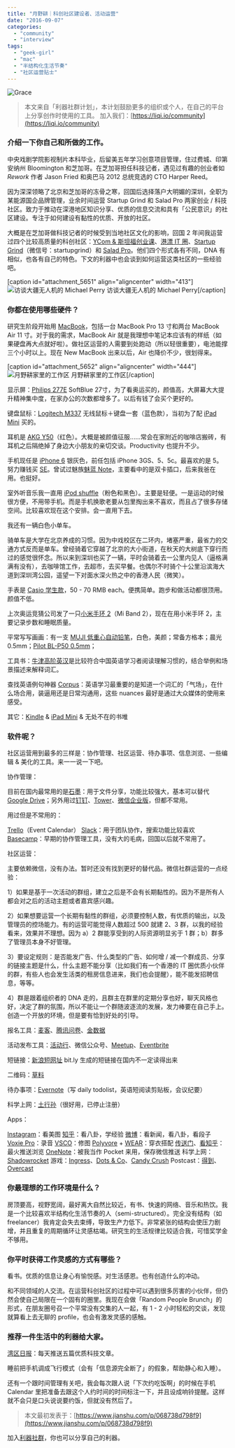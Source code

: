 ```yaml
---
title: "月野耕｜科创社区建设者、活动运营"
date: "2016-09-07"
categories: 
  - "community"
  - "interview"
tags: 
  - "geek-girl"
  - "mac"
  - "半结构化生活节奏"
  - "社区运营贴士"
---
```


![Grace](/images/13056-500x281.jpg)

> 本文来自「利器社群计划」，本计划鼓励更多的组织或个人，在自己的平台上分享创作时使用的工具。 加入我们：[https://liqi.io/community](https://liqi.io/community)

### 介绍一下你自己和所做的工作。

中央戏剧学院影视制片本科毕业，后留美五年学习创意项目管理，住过费城、印第安纳州 Bloomington 和芝加哥。在芝加哥担任科技记者，遇见过有趣的创业者如 _Rework_ 作者 Jason Fried 和奥巴马 2012 总统竞选的 CTO Harper Reed。

因为深深领略了北京和芝加哥的冻骨之寒，回国后选择落户大明媚的深圳，全职为某能源国企品牌管理，业余时间运营 Startup Grind 和 Salad Pro 两家创业 / 科技社区。致力于推动在深港地区知识分享、优质的信息交流和具有「公民意识」的社区建设。专注于如何建设有黏性的优质、开放的社区。

大概是在芝加哥做科技记者的时候受到当地社区文化的影响，回国 2 年间我运营过四个比较高质量的科创社区：[YCom & 斯坦福创业课](https://startupclass.samaltman.com/)、[港漂 IT 圈](https://itq.hk)、[Startup Grind](https://www.startupgrind.com)（微信号：startupgrind）和 [Salad Pro](https://t.cn/RtmSPkD)。他们四个形式各有不同，DNA 有相似，也各有自己的特色。下文的利器中也会谈到如何运营这类社区的一些经验吧。

\[caption id="attachment\_5651" align="aligncenter" width="413"\]![访谈大疆无人机的 Michael Perry](/images/50436-413x333.jpg) 访谈大疆无人机的 Michael Perry\[/caption\]

### 你都在使用哪些硬件？

研究生阶段开始用 [MacBook](https://www.apple.com/macbook/)，包括一台 MacBook Pro 13 寸和两台 MacBook Air 11 寸。对于我的需求，MacBook Air 就是我理想中笔记本应该有的样纸（如果硬盘再大点就好啦）。做社区运营的人需要到处跑动（所以轻很重要），电池能撑三个小时以上。现在 New MacBook 出来以后，Air 也降价不少，很划得来。

\[caption id="attachment\_5652" align="aligncenter" width="444"\]![月野耕家里的工作区](/images/56575-444x333.jpeg) 月野耕家里的工作区\[/caption\]

显示屏：[Philips 277E](https://www.amazon.de/Philips-277E6EDAD-00-Technologie-dunkelkirsch/dp/B00UEME7IA) SoftBlue 27寸，为了看奥运买的，颜值高，大屏幕大大提升精神集中度，在家办公的次数都增多了。以后有钱了会买个更好的。

键盘鼠标：[Logitech M337](https://www.logitech.com/en-sg/product/bluetooth-mouse-m337) 无线鼠标＋键盘一套（蓝色款），当初为了配 [iPad Mini](https://www.apple.com/ipad-mini-4/) 买的。

耳机是 [AKG Y50](https://www.amazon.com/AKG-Y50-Black-One-Button-Microphone/dp/B00LPR9JZY)（红色）。大概是被颜值征服......常会在家附近的咖啡店搬砖，有耳机之后隔绝掉了身边大小朋友的亲切交谈。Productivity 也提升不少。

手机现任是 [iPhone 6](https://www.apple.com/us/shop/goto/iphone6) 银灰色，前任包括 iPhone 3GS、5、5c。最喜欢的是 5。努力赚钱买 [SE](https://www.apple.com/iphone-se/)。曾试过魅族[魅蓝 Note](https://www.meizu.com/products/meilannote/summary.html)，主要看中的是双卡插口，后来我爸在用。也挺好。

室外听音乐我一直用 [iPod shuffle](https://www.apple.com/ipod-shuffle/)（粉色和黑色）。主要是轻便。一是运动的时候很方便，不用带手机。而是手机换歌老要从包里掏出来不喜欢，而且占了很多存储空间。比较喜欢现在这个安排。会一直用下去。

我还有一辆白色小单车。

骑单车是大学在北京养成的习惯。因为中戏校区在二环内，堵塞严重，最省力的交通方式反而是单车。曾经骑着它穿越了北京的大小街道，在秋天的大树底下穿行而过的感觉很怀念。所以来到深圳也买了一辆，平时会骑着去一公里内见人（逼格满满有没有），去咖啡馆工作，去超市，去买早餐。也偶尔不时骑个十公里沿滨海大道到深圳湾公园，遥望一下对面水深火热之中的香港人民（微笑）。

手表是 [Casio 学生款](https://item.taobao.com/item.htm?spm=a230r.1.14.20.j9TIx9&id=45838924497&ns=1&abbucket=9#detail)，50 - 70 RMB each。便携简单。跑步和做活动都很顶用。颜值不低。

上次奥运竞猜公司发了一只[小米手环 2](https://www.mi.com/shouhuan2/)（Mi Band 2），现在在用小米手环 2，主要记录步数和睡眠质量。

平常写写画画：有一支 [MUJI 低重心自动铅笔](https://www.douban.com/subject/11599419/)，白色，美颜；常备方格本；晨光 0.5mm；[Pilot BL-P50 0.5mm](https://item.jd.com/1163253.html)；

工具书：[牛津高阶英汉](https://item.jd.com/11492357.html)是比较符合中国英语学习者阅读理解习惯的，结合举例和场景描述来解释词汇。

查找英语例句神器 [Corpus](https://corpus.byu.edu/coca/)：英语学习最重要的是知道一个词汇的「气场」，在什么场合用，装逼用还是日常沟通用，这些 nuances 最好是通过大众媒体的使用来感受。

其它：[Kindle](https://www.amazon.cn/Kindle%E5%95%86%E5%BA%97/b?node=116087071) & [iPad Mini](https://www.apple.com/ipad-mini-4/) & 无处不在的书堆

### 软件呢？

社区运营用到最多的三样是：协作管理、社区运营、待办事项、信息浏览、一些编辑 & 美化的工具。来一一说一下吧。

协作管理：

目前在国内最常用的是[石墨](https://shimo.im/)：用于文件分享，功能比较强大，基本可以替代 [Google Drive](https://www.google.com/intl/zh-CN/drive/)；另外用过[钉钉](https://www.dingtalk.com/index-b.html)、[Tower](https://hk.tower.im/)、[微信企业版](https://work.weixin.qq.com/)，但都不常用。

用过但是不常用的：

[Trello](https://trello.com/)（Event Calendar） [Slack](https://slack.com/)：用于团队协作，搜索功能比较喜欢 [Basecamp](https://basecamp.com/)：早期的协作管理工具，没有大的毛病，回国以后就不常用了。

社区运营：

主要依赖微信，没有办法。暂时还没有找到更好的替代品。微信社群运营的一点经验：

1）如果是基于一次活动的群组，建立之后是不会有长期黏性的。因为不是所有人都会对之后的活动主题或者嘉宾感兴趣。

2）如果想要运营一个长期有黏性的群组，必须要控制人数，有优质的输出，以及管理员的控场能力。有的运营可能觉得人数超过 500 就建 2、3 群，以我的经验看来，效果并不理想。因为 a）2 群能享受到的人际资源明显劣于 1 群；b）群多了管理员本身不好管理。

3）要设定规则：是否能发广告、什么类型的广告、如何增 / 减一个群成员、分享的链接主题是什么，什么主题不能分享（比如我们有一个香港的 IT 圈优质小伙伴的群，有些人也会发生活类的租房信息进来，我们也会提醒），能不能发招聘信息，等等。

4）群是跟着组织者的 DNA 走的，且群主在群里的定期分享也好，聊天风格也好，决定了群的氛围，所以不能让一个群随波逐流的发展，发力棒要在自己手上。创造一个开放的环境，但是要有恰到好处的引导。

报名工具：[麦客](https://www.mikecrm.com/)、[腾讯问卷](https://wj.qq.com/)、[金数据](https://jinshuju.net/)

活动发布工具：[活动行](https://www.huodongxing.com/)、微信公众号、[Meetup](https://www.meetup.com/)、[Eventbrite](https://www.eventbrite.com/)

短链接：[新浪短网址](https://dwz.wailian.work/) bit.ly 生成的短链接在国内不一定读得出来

二维码：[草料](https://cli.im/url?41a1123dc3f683176fba7ea1b40a9e8a)

待办事项：[Evernote](https://evernote.com/)（写 daily todolist，英语短阅读剪贴板，会议纪要）

科学上网：[土行孙](https://itxs.in/)（很好用，已停止注册）

Apps：

[Instagram](https://www.instagram.com/)：看美图 [知乎](https://www.zhihu.com/)：看八卦，学经验 [微博](https://weibo.com/)：看新闻，看八卦，看段子 [Voxie Pro](https://www.bottlerocketstudios.com/our-work/voxie)：录音 [VSCO](https://vsco.co/)：修图 [Polyvore](https://www.polyvore.com/) + [WEAR](https://itunes.apple.com/jp/app/fasshon-kodineto-wear/id725208930?mt=8)：穿衣搭配 [传送门](https://chuansong.me/)、[看知乎](https://www.kanzhihu.com/)：最火推送浏览 [OneNote](https://www.onenote.com/)：被我当作 Pocket 来用，保存微信推送 科学上网：[Shadowrocket](https://itunes.apple.com/cn/app/shadowrocket/id932747118?mt=8) 游戏：[Ingress](https://www.ingress.com/)、[Dots & Co](https://itunes.apple.com/us/app/dots-co/id1100331256?mt=8)、[Candy Crush](https://itunes.apple.com/us/app/candy-crush-saga/id553834731?mt=8) Postcast：[得到](https://itunes.apple.com/cn/app/de-dao/id1016323413?mt=8)、[Overcast](https://itunes.apple.com/us/app/overcast-podcast-player/id888422857?mt=8)

### 你最理想的工作环境是什么？

房顶要高，视野宽阔，最好离大自然比较近，有书、快速的网络、音乐和热饮。我是一个比较喜欢半结构化生活节奏的人（semi-structured）。完全没有结构（如 freelancer）我肯定会失去束缚，导致生产力低下。非常紧张的结构会使压力剧增，并且重复的周期循环让灵感枯竭。研究生的生活规律比较适合我，可惜奖学金不够用。

### 你平时获得工作灵感的方式有哪些？

看书。优质的信息让身心有愉悦感。对生活感恩。也有创造什么的冲动。

和不同领域的人交流。在运营科创社区的过程中可以遇到很多厉害的小伙伴，但仍然会使自己局限在一个固有的圈里。我现在会做「Random People Brunch」的形式，在朋友圈号召一个平常没有交集的人一起，有 1 - 2 小时轻松的交谈，发现就算看上去无聊的 profile，也会有激发灵感的感触。

### 推荐一件生活中的利器给大家。

[湾区日报](https://wanqu.co/)：每天推送五篇优质科技文章。

睡前把手机调成飞行模式（会有「信息源完全断了」的假象，帮助静心和入睡）。

还有一个跟时间管理有关吧，我会每次跟人说「下次约吃饭啊」的时候在手机 Calendar 里把准备去跟这个人约时间的时间标注一下，并且设成响铃提醒。这样就不会只是口头说说要约饭，但就没有然后了。

> 本文最初发表于：[https://www.jianshu.com/p/068738d798f9](https://www.jianshu.com/p/068738d798f9)

加入[利器社群](https://liqi.io/community/)，你也可以分享自己的利器。
